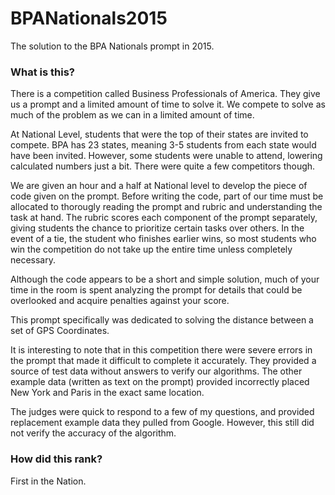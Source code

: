 # BPANationals2015
The solution to the BPA Nationals prompt in 2015. 

### What is this?
There is a competition called Business Professionals of America. They give us a prompt and a limited amount of time to solve it. We compete to solve as much of the problem as we can in a limited amount of time.

At National Level, students that were the top of their states are invited to compete. BPA has 23 states, meaning 3-5 students from each state would have been invited. However, some students were unable to attend, lowering calculated numbers just a bit. There were quite a few competitors though.

We are given an hour and a half at National level to develop the piece of code given on the prompt. Before writing the code, part of our time must be allocated to thorougly reading the prompt and rubric and understanding the task at hand. The rubric scores each component of the prompt separately, giving students the chance to prioritize certain tasks over others. In the event of a tie, the student who finishes earlier wins, so most students who win the competition do not take up the entire time unless completely necessary.

Although the code appears to be a short and simple solution, much of your time in the room is spent analyzing the prompt for details that could be overlooked and acquire penalties against your score.

This prompt specifically was dedicated to solving the distance between a set of GPS Coordinates. 

It is interesting to note that in this competition there were severe errors in the prompt that made it difficult to complete it accurately. They provided a source of test data without answers to verify our algorithms. The other example data (written as text on the prompt) provided incorrectly placed New York and Paris in the exact same location.

The judges were quick to respond to a few of my questions, and provided replacement example data they pulled from Google. However, this still did not verify the accuracy of the algorithm. 

### How did this rank?
First in the Nation. 
